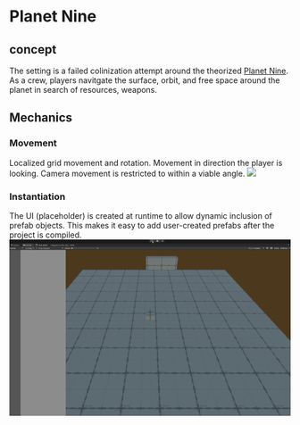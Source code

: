 # Planet Nine

## concept
The setting is a failed colinization attempt around the theorized [Planet Nine](https://en.wikipedia.org/wiki/Planet_Ninehttps://en.wikipedia.org/wiki/Planet_Nine). As a crew, players navitgate the surface, orbit, and free space around the planet in search of resources, weapons.

## Mechanics

### Movement
Localized grid movement and rotation. Movement in direction the player is looking. Camera movement is restricted to within a viable angle.
![](https://github.com/BenMagana/Portfolio/blob/main/Projects/Unity/PlanetNine/Img/Movement.gif)

### Instantiation
The UI (placeholder) is created at runtime to allow dynamic inclusion of prefab objects. This makes it easy to add user-created prefabs after the project is compiled.
![](https://github.com/BenMagana/Portfolio/blob/main/Projects/Unity/PlanetNine/Img/Instantiation.gif)